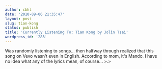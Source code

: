 ```yaml
---
author: cbhl
date: '2010-09-06 21:35:47'
layout: post
slug: tian-kong
status: publish
title: 'Currently Listening To: Tian Kong by Jolin Tsai'
wordpress_id: '283'
---
```


Was randomly listening to songs... then halfway through realized that
this song on Vevo wasn't even in English. According to mom, it's Mando.
I have no idea what any of the lyrics mean, of course... \>.\>
